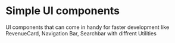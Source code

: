 # Simple UI components

UI components that can come in handy for faster development like RevenueCard, Navigation Bar, Searchbar with diffrent Utilities
